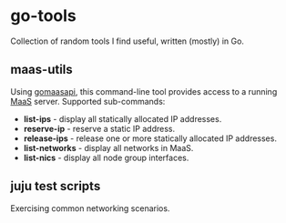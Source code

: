 # go-tools
Collection of random tools I find useful, written (mostly) in Go.

## maas-utils
Using [gomaasapi](https://launchpad.net/gomaasapi), this command-line tool provides access to a running [MaaS](https://maas.ubuntu.com/) server. Supported sub-commands:
 - **list-ips** - display all statically allocated IP addresses.
 - **reserve-ip** - reserve a static IP address.
 - **release-ips** - release one or more statically allocated IP addresses.
 - **list-networks** - display all networks in MaaS.
 - **list-nics** - display all node group interfaces.

## juju test scripts
Exercising common networking scenarios.
